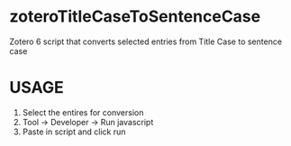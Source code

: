 # zoteroTitleCaseToSentenceCase
Zotero 6 script that converts selected entries from Title Case to sentence case

# USAGE

1. Select the entires for conversion
2. Tool -> Developer -> Run javascript
3. Paste in script and click run
